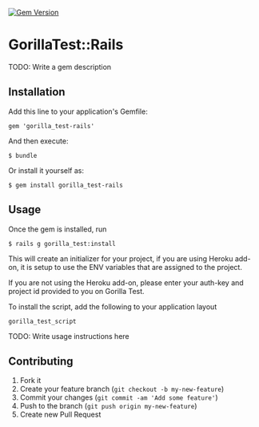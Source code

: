 [![Gem Version](https://badge.fury.io/rb/gorilla_test.svg)](http://badge.fury.io/rb/gorilla_test)

# GorillaTest::Rails

TODO: Write a gem description

## Installation

Add this line to your application's Gemfile:

    gem 'gorilla_test-rails'

And then execute:

    $ bundle

Or install it yourself as:

    $ gem install gorilla_test-rails

## Usage
Once the gem is installed, run

    $ rails g gorilla_test:install

This will create an initializer for your project, if you are using
Heroku add-on, it is setup to use the ENV variables that are assigned
to the project.

If you are not using the Heroku add-on, please enter your auth-key and
project id provided to you on Gorilla Test.

To install the script, add the following to your application layout

    gorilla_test_script

TODO: Write usage instructions here

## Contributing

1. Fork it
2. Create your feature branch (`git checkout -b my-new-feature`)
3. Commit your changes (`git commit -am 'Add some feature'`)
4. Push to the branch (`git push origin my-new-feature`)
5. Create new Pull Request

